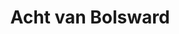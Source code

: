---
title: Acht van Bolsward
description: Combi van Elfsteden en Zuiderzee route
tijd: ± 6 uren
route_url:
omgeving:
  - bolsward
  - aanbod/omgeving/schettens.md
  - aanbod/omgeving/wimatsum.md
  - arum
  - aanbod/omgeving/hichtum.md
  - aanbod/omgeving/tjerkwerd.md
  - aanbod/omgeving/allingawier.md
prijs:
sloepen:
  - beenakker
  - petter
---